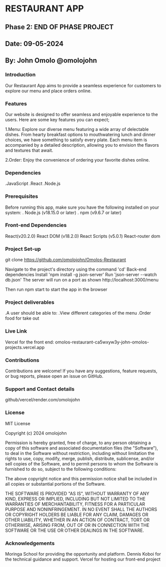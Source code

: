 # RESTAURANT APP

## Phase 2: END OF PHASE PROJECT

## Date: 09-05-2024

## By: John Omolo @omolojohn

### Introduction
Our Restaurant App aims to provide a seamless experience for customers to explore our menu and place orders online.

### Features
Our website is designed to offer seamless and enjoyable experience to the users. Here are some key features you can expect;

  1.Menu: Explore our diverse menu featuring a wide array of delectable dishes. From hearty breakfast options to mouthwatering lunch and dinner choices, we have something to satisfy every plate. Each menu item is accompanied by a detailed description, allowing you to envision the flavors and textures that await.

  2.Order: Enjoy the convenience of ordering your favorite dishes online.
### Dependencies
 .JavaScript 
 .React 
 .Node.js

### Prerequisites
Before running this app, make sure you have the following installed on your system: . Node.js (v18.15.0 or later) . npm (v9.6.7 or later)

### Front-end Dependencies
React(v20.2.0) React DOM (v18.2.0) React Scripts (v5.0.1) React-router dom

### Project Set-up
git clone https://github.com/omolojohn/Omolos-Restaurant

Navigate to the project's directory using the command 'cd'
Back-end dependencies
Install 'npm install -g json-server' Run 'json-server --watch db.json' The server will run on a port as shown http://localhost:3000/menu

Then run npm start to start the app in the browser

### Project deliverables
.A user should be able to: .View different categories of the menu .Order food for take out

### Live Link
Vercel for the front end: omolos-restaurant-ca5wxyw3y-john-omolos-projects.vercel.app


### Contributions
Contributions are welcome! If you have any suggestions, feature requests, or bug reports, please open an issue on GitHub.

### Support and Contact details
github/vercel/render.com/omolojohn

### License
MIT License

Copyright (c) 2024 omolojohn

Permission is hereby granted, free of charge, to any person obtaining a copy of this software and associated documentation files (the "Software"), to deal in the Software without restriction, including without limitation the rights to use, copy, modify, merge, publish, distribute, sublicense, and/or sell copies of the Software, and to permit persons to whom the Software is furnished to do so, subject to the following conditions:

The above copyright notice and this permission notice shall be included in all copies or substantial portions of the Software.

THE SOFTWARE IS PROVIDED "AS IS", WITHOUT WARRANTY OF ANY KIND, EXPRESS OR IMPLIED, INCLUDING BUT NOT LIMITED TO THE WARRANTIES OF MERCHANTABILITY, FITNESS FOR A PARTICULAR PURPOSE AND NONINFRINGEMENT. IN NO EVENT SHALL THE AUTHORS OR COPYRIGHT HOLDERS BE LIABLE FOR ANY CLAIM, DAMAGES OR OTHER LIABILITY, WHETHER IN AN ACTION OF CONTRACT, TORT OR OTHERWISE, ARISING FROM, OUT OF OR IN CONNECTION WITH THE SOFTWARE OR THE USE OR OTHER DEALINGS IN THE SOFTWARE.

### Acknowledgements
Moringa School for providing the opportunity and platform.
Dennis Koboi for the technical guidance and support.
Vercel for hosting our front-end project
